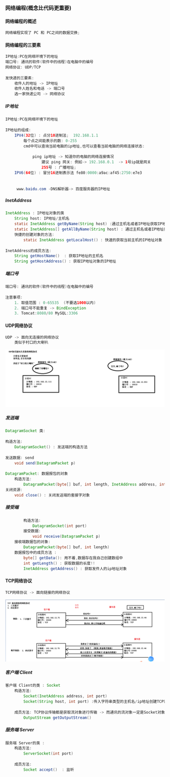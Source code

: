 ### 网络编程(概念比代码更重要)

#### 网络编程的概述

```java
网络编程实现了 PC 和 PC之间的数据交换;
```

#### 网络编程的三要素

```java
IP地址:PC在网络环境下的地址
端口号: 通讯的软件(软件中的线程)在电脑中的编号
网络协议: UDP/TCP

发快递的三要素:
	收件人的地址 -> IP地址
    收件人姓名和电话 -> 端口号
    选一家快递公司 -> 网络协议  
```

##### IP地址

```java
IP地址:PC在网络环境下的地址
    
IP地址的组成:
	IPV4(32位) : 点分10进制法;  192.168.1.1
        每个点之间能表示的数: 0-255 
        cmd中可以查询当前电脑的ip地址,也可以查看当前电脑的网络连接状态:
			 
            ping ip地址 -> 知道你的电脑的网络连接情况
                建议 ping 网关: 例如-> 192.168.0.1  -> 1号ip就是网关
                255号 : 广播地址;    
    IPV6(64位) : 冒分16进制表示法 fe80:0000:a9ac:af45:2750:e7e3

        
     www.baidu.com -DNS解析器-> 百度服务器的IP地址
```

##### InetAddress

```java
InetAddress : IP地址对象的类
    String host: IP地址/主机名
    static InetAddress getByName(String host) :通过主机名或者IP地址获取IP地址对象 
    static InetAddress[] getAllByName(String host) : 通过主机名或者IP地址获取所有此主机名的IP地址对象 
    快捷的创建对象的方法:
		static InetAddress getLocalHost() : 快速的获取当前主机的IP地址对象
            
InetAddress的成员方法:
	String getHostName()  : 获取IP地址的主机名
    String getHostAddress() : 获取IP地址对象的IP地址   
```

##### 端口号

```java
端口号: 通讯的软件(软件中的线程)在电脑中的编号
    
注意事项:
	1. 取值范围 : 0-65535  (不要选1000以内)
    2. 端口号不能重复 -> BindException
    3. Tomcat:8080/80 MySQL:3306     
```

#### UDP网络协议

```java
UDP -> 面向无连接的网络协议 
    类似于村口的大喇叭
```

![image-20211015141250229](网络编程.assets/image-20211015141250229.png)

##### 发送端

```java
DatagramSocket 类:

构造方法:
	DatagramSocket() : 发送端的构造方法
        
发送数据: send
    void send(DatagramPacket p)
    
DatagramPacket: 数据报包的对象
    构造方法:
		DatagramPacket(byte[] buf, int length, InetAddress address, int port)
关闭资源:
	void close() : 关闭发送端的套接字对象
```

##### 接受端

````java
        构造方法:
            DatagramSocket(int port)
        接受数据:
            void receive(DatagramPacket p)
    接收端数据包的对象:
        DatagramPacket(byte[] buf, int length)
    数据报包中的成员方法 :
        byte[] getData(): 用不着,数据存在我自己创建数组中
        int getLength() : 获取数据的长度!!
        InetAddress getAddress() : 获取发件人的ip地址对象
````

#### TCP网络协议

```java
TCP网络协议 -> 面向链接的网络协议
```

![image-20211015153009870](网络编程.assets/image-20211015153009870.png)

##### 客户端 Client

```java
客户端 Client的类 : Socket
    构造方法:
		Socket(InetAddress address, int port) 
		Socket(String host, int port) :传入字符串类型的主机名/ip地址创建TCP客户端对象
            
    成员方法: TCP协议传输都是获取流对象进行传输 -> 而通讯的流对象一定是Socket对象获取
		OutputStream getOutputStream()  
```

##### 服务端 Server

```java
服务端 Server的类 :
	构造方法:
		ServerSocket(int port) 
	
    成员方法:
		Socket accept()  : 监听
```

